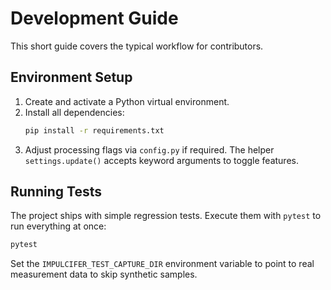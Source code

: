 # Development Guide

This short guide covers the typical workflow for contributors.

## Environment Setup

1. Create and activate a Python virtual environment.
2. Install all dependencies:
   ```bash
   pip install -r requirements.txt
   ```
3. Adjust processing flags via `config.py` if required. The helper
   `settings.update()` accepts keyword arguments to toggle features.

## Running Tests

The project ships with simple regression tests. Execute them with
`pytest` to run everything at once:

```bash
pytest
```

Set the `IMPULCIFER_TEST_CAPTURE_DIR` environment variable to point to
real measurement data to skip synthetic samples.
